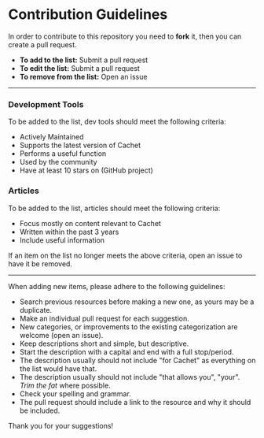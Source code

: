 # Contribution Guidelines

In order to contribute to this repository you need to **fork** it, then you can create a pull request.

- **To add to the list:** Submit a pull request
- **To edit the list:** Submit a pull request
- **To remove from the list:** Open an issue

---

### Development Tools
To be added to the list, dev tools should meet the following criteria:

- Actively Maintained
- Supports the latest version of Cachet
- Performs a useful function
- Used by the community
- Have at least 10 stars on (GitHub project)

### Articles
To be added to the list, articles should meet the following criteria:

- Focus mostly on content relevant to Cachet
- Written within the past 3 years
- Include useful information

If an item on the list no longer meets the above criteria, open an issue to have it be removed.

---

When adding new items, please adhere to the following guidelines:

- Search previous resources before making a new one, as yours may be a duplicate.
- Make an individual pull request for each suggestion.
- New categories, or improvements to the existing categorization are welcome (open an issue).
- Keep descriptions short and simple, but descriptive.
- Start the description with a capital and end with a full stop/period.
- The description usually should not include "for Cachet" as everything on the list would have that.
- The description usually should not include "that allows you", "your". _Trim the fat_ where possible.
- Check your spelling and grammar.
- The pull request should include a link to the resource and why it should be included.

Thank you for your suggestions!
